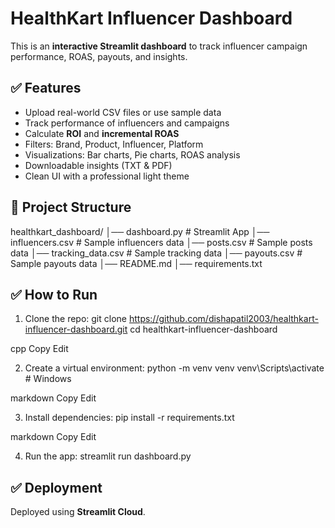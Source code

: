 # HealthKart Influencer Dashboard

This is an **interactive Streamlit dashboard** to track influencer campaign performance, ROAS, payouts, and insights.

## ✅ Features
- Upload real-world CSV files or use sample data
- Track performance of influencers and campaigns
- Calculate **ROI** and **incremental ROAS**
- Filters: Brand, Product, Influencer, Platform
- Visualizations: Bar charts, Pie charts, ROAS analysis
- Downloadable insights (TXT & PDF)
- Clean UI with a professional light theme

## 📂 Project Structure
healthkart_dashboard/
│── dashboard.py # Streamlit App
│── influencers.csv # Sample influencers data
│── posts.csv # Sample posts data
│── tracking_data.csv # Sample tracking data
│── payouts.csv # Sample payouts data
│── README.md
│── requirements.txt

## ✅ How to Run
1. Clone the repo:
git clone https://github.com/dishapatil2003/healthkart-influencer-dashboard.git
cd healthkart-influencer-dashboard

cpp
Copy
Edit

2. Create a virtual environment:
python -m venv venv
venv\Scripts\activate # Windows

markdown
Copy
Edit

3. Install dependencies:
pip install -r requirements.txt

markdown
Copy
Edit

4. Run the app:
streamlit run dashboard.py
## ✅ Deployment
Deployed using **Streamlit Cloud**.